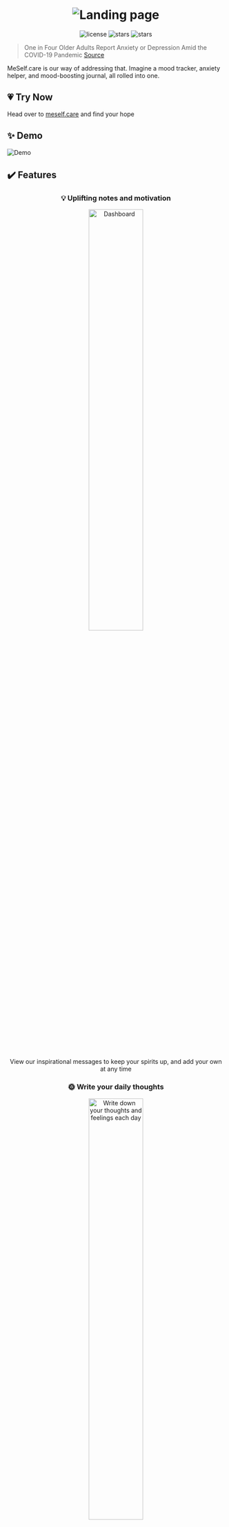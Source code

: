 
<h1 align="center">
  <br>
  <img src="https://i.imgur.com/CjT1sHK.png" alt="Landing page">
</h1>

<div align="center">
  <img src="https://img.shields.io/github/license/Jorres/stress-relief?color=%23CC99FF&style=for-the-badge" alt="license">
  <img src="https://img.shields.io/github/stars/Jorres/stress-relief?color=%23FFCC00&logo=GitHub%20Sponsors&logoColor=%23FFCC00&style=for-the-badge" alt="stars">
  <img src="https://img.shields.io/github/issues/Jorres/stress-relief?color=%239FE2BF&style=for-the-badge" alt="stars"> 
</div>

> One in Four Older Adults Report Anxiety or Depression Amid the COVID-19 Pandemic [Source](https://www.kff.org/medicare/issue-brief/one-in-four-older-adults-report-anxiety-or-depression-amid-the-covid-19-pandemic/)

MeSelf.care is our way of addressing that. Imagine a mood tracker, anxiety helper, and mood-boosting journal, all rolled into one.

## 💗 Try Now
Head over to [meself.care](http://meself.care) and find your hope

## ✨ Demo
<img src="https://i.imgur.com/4tu3Vuk.gif" alt="Demo">


## ✔️ Features

<div align="center">

### 💡 Uplifting notes and motivation
<img src="https://i.imgur.com/yP0xvad.jpg" alt="Dashboard" width="50%" text-align="center">

View our inspirational messages to keep your spirits up, and add your own at any time

### 🌞 Write your daily thoughts
<img src="https://i.imgur.com/mM44b9Q.jpg" alt="Write down your thoughts and feelings each day" width="50%" text-align="center">

Each day take the time to write down what's on your mind in a safe environment

### 📈 Mood Tracking
<img src="https://i.imgur.com/FSf9B2h.jpg" alt="Mood Tracking" width="50%" text-align="center">

Track your emotions over time to discover trends in your mental health and become aware in your own mind

### ☁️ Word Clouds
<img src="https://i.imgur.com/e6Frgfo.jpg" alt="Auto generated Word Clouds" width="50%" text-align="center">

Automatically generate a cloud of your most common thoughts and feelings to get a better understanding of yourself

### 💪 Health Awareness
<img src="https://i.imgur.com/LTygq6I.jpg" alt="Auto generated Word Clouds" width="50%" text-align="center">

Find out more about common conditions that can affect your mental health

</div>

### 🚀 Usage

* ```Navigate to http://meself.care ```

**OR**

* ```Clone the repository ```
* ```Open index.html in your browser ```

## 🙌 Credits

### Contributers:
|                          Janhvi Singh                       |                        Abhilipsa Sahoo                      |                  Amanpreet Kaur
| :----------------------------------------------------------: | :----------------------------------------------------------: | :----------------------------------------------------------:| 
[<img src="https://avatars1.githubusercontent.com/u/45653283?s=460&u=970fccfcb750a0ce61ea77c18b075b6e54918b32&v=4" width="100px;"/>](https://github.com/aniats)<br />[💻](https://github.com/aniats) | [<img src="https://avatars1.githubusercontent.com/u/10408164?s=400&u=041c3d8c84a9720da027caa45b9ae61f1116f8fe&v=4" width="100px;"/>](https://github.com/Acrylami/)<br />[💻](https://github.com/Acrylami/)| [<img src="https://avatars1.githubusercontent.com/u/26899407?s=460&u=9e9f83894851ed5cfe0263424f37ddb63083d2ef&v=4" width="100px;"/>](https://github.com/Jorres/)<br /> [💻](https://github.com/Jorres/) |


## 📝 License

MIT

---
